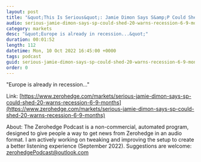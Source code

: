 ```yaml
---
layout: post
title: "&quot;This Is Serious&quot;: Jamie Dimon Says S&amp;P Could Shed Another 20%, Warns Of US Recession In 6 To 9 Months"
audio: serious-jamie-dimon-says-sp-could-shed-20-warns-recession-6-9-months-0
category: markets
desc: "&quot;Europe is already in recession...&quot;"
duration: 00:01:52
length: 112
datetime: Mon, 10 Oct 2022 16:45:00 +0000
tags: podcast
guid: serious-jamie-dimon-says-sp-could-shed-20-warns-recession-6-9-months-0
order: 0
---
```

&quot;Europe is already in recession...&quot;

Link: [https://www.zerohedge.com/markets/serious-jamie-dimon-says-sp-could-shed-20-warns-recession-6-9-months](https://www.zerohedge.com/markets/serious-jamie-dimon-says-sp-could-shed-20-warns-recession-6-9-months)

About: The Zerohedge Podcast is a non-commercial, automated program, designed to give people a way to get news from Zerohedge in an audio format.  I am actively working on tweaking and improving the setup to create a better listening experience (September 2022).  Suggestions are welcome: [zerohedgePodcast@outlook.com](mailto:zerohedgePodcast@outlook.com)